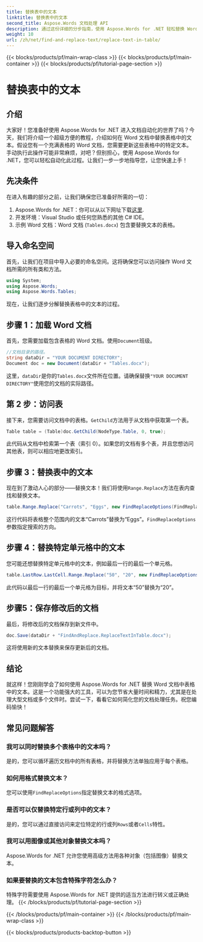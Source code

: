 ```yaml
---
title: 替换表中的文本
linktitle: 替换表中的文本
second_title: Aspose.Words 文档处理 API
description: 通过这份详细的分步指南，使用 Aspose.Words for .NET 轻松替换 Word 表中的文本。
weight: 10
url: /zh/net/find-and-replace-text/replace-text-in-table/
---
```


{{< blocks/products/pf/main-wrap-class >}}
{{< blocks/products/pf/main-container >}}
{{< blocks/products/pf/tutorial-page-section >}}

# 替换表中的文本

## 介绍

大家好！您准备好使用 Aspose.Words for .NET 进入文档自动化的世界了吗？今天，我们将介绍一个超级方便的教程，介绍如何在 Word 文档中替换表格中的文本。假设您有一个充满表格的 Word 文档，您需要更新这些表格中的特定文本。手动执行此操作可能非常麻烦，对吧？但别担心，使用 Aspose.Words for .NET，您可以轻松自动化此过程。让我们一步一步地指导您，让您快速上手！

## 先决条件

在进入有趣的部分之前，让我们确保您已准备好所需的一切：

1.  Aspose.Words for .NET：你可以从以下网址下载[这里](https://releases.aspose.com/words/net/).
2. 开发环境：Visual Studio 或任何您熟悉的其他 C# IDE。
3. 示例 Word 文档：Word 文档 (`Tables.docx`) 包含要替换文本的表格。

## 导入命名空间

首先，让我们在项目中导入必要的命名空间。这将确保您可以访问操作 Word 文档所需的所有类和方法。

```csharp
using System;
using Aspose.Words;
using Aspose.Words.Tables;
```

现在，让我们逐步分解替换表格中的文本的过程。

## 步骤 1：加载 Word 文档

首先，您需要加载包含表格的 Word 文档。使用`Document`班级。

```csharp
//文档目录的路径。
string dataDir = "YOUR DOCUMENT DIRECTORY";
Document doc = new Document(dataDir + "Tables.docx");
```

这里，`dataDir`是你的`Tables.docx`文件所在位置。请确保替换`"YOUR DOCUMENT DIRECTORY"`使用您的文档的实际路径。

## 第 2 步：访问表

接下来，您需要访问文档中的表格。`GetChild`方法用于从文档中获取第一个表。

```csharp
Table table = (Table)doc.GetChild(NodeType.Table, 0, true);
```

此代码从文档中检索第一个表（索引 0）。如果您的文档有多个表，并且您想访问其他表，则可以相应地更改索引。

## 步骤 3：替换表中的文本

现在到了激动人心的部分——替换文本！我们将使用`Range.Replace`方法在表内查找和替换文本。

```csharp
table.Range.Replace("Carrots", "Eggs", new FindReplaceOptions(FindReplaceDirection.Forward));
```

这行代码将表格整个范围内的文本“Carrots”替换为“Eggs”。`FindReplaceOptions`参数指定搜索的方向。

## 步骤 4：替换特定单元格中的文本

您可能还想替换特定单元格中的文本，例如最后一行的最后一个单元格。

```csharp
table.LastRow.LastCell.Range.Replace("50", "20", new FindReplaceOptions(FindReplaceDirection.Forward));
```

此代码以最后一行的最后一个单元格为目标，并将文本“50”替换为“20”。

## 步骤5：保存修改后的文档

最后，将修改后的文档保存到新文件中。

```csharp
doc.Save(dataDir + "FindAndReplace.ReplaceTextInTable.docx");
```

这将使用新的文本替换来保存更新后的文档。

## 结论

就这样！您刚刚学会了如何使用 Aspose.Words for .NET 替换 Word 文档中表格中的文本。这是一个功能强大的工具，可以为您节省大量时间和精力，尤其是在处理大型文档或多个文件时。尝试一下，看看它如何简化您的文档处理任务。祝您编码愉快！

## 常见问题解答

### 我可以同时替换多个表格中的文本吗？
是的，您可以循环遍历文档中的所有表格，并将替换方法单独应用于每个表格。

### 如何用格式替换文本？
您可以使用`FindReplaceOptions`指定替换文本的格式选项。

### 是否可以仅替换特定行或列中的文本？
是的，您可以通过直接访问来定位特定的行或列`Rows`或者`Cells`特性。

### 我可以用图像或其他对象替换文本吗？
Aspose.Words for .NET 允许您使用高级方法用各种对象（包括图像）替换文本。

### 如果要替换的文本包含特殊字符怎么办？
特殊字符需要使用 Aspose.Words for .NET 提供的适当方法进行转义或正确处理。
{{< /blocks/products/pf/tutorial-page-section >}}

{{< /blocks/products/pf/main-container >}}
{{< /blocks/products/pf/main-wrap-class >}}

{{< blocks/products/products-backtop-button >}}
